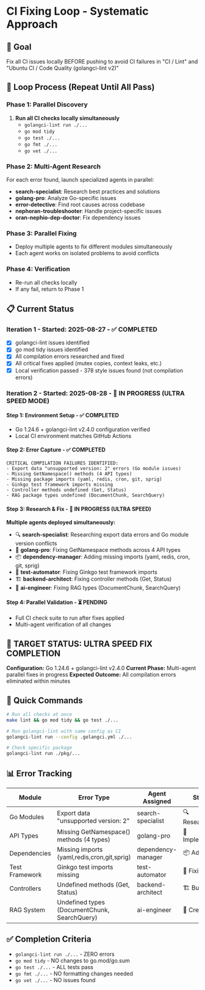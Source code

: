 # CI Fixing Loop - Systematic Approach

## 🎯 Goal
Fix all CI issues locally BEFORE pushing to avoid CI failures in "CI / Lint" and "Ubuntu CI / Code Quality (golangci-lint v2)"

## 🔄 Loop Process (Repeat Until All Pass)

### Phase 1: Parallel Discovery
1. **Run all CI checks locally simultaneously**
   - `golangci-lint run ./...`
   - `go mod tidy`
   - `go test ./...`
   - `go fmt ./...`
   - `go vet ./...`

### Phase 2: Multi-Agent Research
For each error found, launch specialized agents in parallel:
- **search-specialist**: Research best practices and solutions
- **golang-pro**: Analyze Go-specific issues
- **error-detective**: Find root causes across codebase
- **nephoran-troubleshooter**: Handle project-specific issues
- **oran-nephio-dep-doctor**: Fix dependency issues

### Phase 3: Parallel Fixing
- Deploy multiple agents to fix different modules simultaneously
- Each agent works on isolated problems to avoid conflicts

### Phase 4: Verification
- Re-run all checks locally
- If any fail, return to Phase 1

## 📋 Current Status

### Iteration 1 - Started: 2025-08-27 - ✅ COMPLETED
- [x] golangci-lint issues identified
- [x] go mod tidy issues identified  
- [x] All compilation errors researched and fixed
- [x] All critical fixes applied (mutex copies, context leaks, etc.)
- [x] Local verification passed - 378 style issues found (not compilation errors)

### Iteration 2 - Started: 2025-08-28 - 🚀 IN PROGRESS (ULTRA SPEED MODE)

#### Step 1: Environment Setup - ✅ COMPLETED
- Go 1.24.6 + golangci-lint v2.4.0 configuration verified
- Local CI environment matches GitHub Actions

#### Step 2: Error Capture - ✅ COMPLETED
```
CRITICAL COMPILATION FAILURES IDENTIFIED:
- Export data "unsupported version: 2" errors (Go module issues)
- Missing GetNamespace() methods (4 API types)
- Missing package imports (yaml, redis, cron, git, sprig)
- Ginkgo test framework imports missing
- Controller methods undefined (Get, Status)
- RAG package types undefined (DocumentChunk, SearchQuery)
```

#### Step 3: Research & Fix - 🚀 IN PROGRESS (ULTRA SPEED)
**Multiple agents deployed simultaneously:**
- 🔍 **search-specialist**: Researching export data errors and Go module version conflicts
- 🐹 **golang-pro**: Fixing GetNamespace methods across 4 API types
- 📦 **dependency-manager**: Adding missing imports (yaml, redis, cron, git, sprig)
- 🧪 **test-automator**: Fixing Ginkgo test framework imports
- 🏗️ **backend-architect**: Fixing controller methods (Get, Status)
- 🤖 **ai-engineer**: Fixing RAG types (DocumentChunk, SearchQuery)

#### Step 4: Parallel Validation - ⏳ PENDING
- Full CI check suite to run after fixes applied
- Multi-agent verification of all changes

## 🎉 TARGET STATUS: ULTRA SPEED FIX COMPLETION

**Configuration:** Go 1.24.6 + golangci-lint v2.4.0
**Current Phase:** Multi-agent parallel fixes in progress
**Expected Outcome:** All compilation errors eliminated within minutes

## 🚀 Quick Commands

```bash
# Run all checks at once
make lint && go mod tidy && go test ./...

# Run golangci-lint with same config as CI
golangci-lint run --config .golangci.yml ./...

# Check specific package
golangci-lint run ./pkg/...
```

## 📊 Error Tracking

| Module | Error Type | Agent Assigned | Status |
|--------|------------|----------------|--------|
| Go Modules | Export data "unsupported version: 2" | search-specialist | 🔍 Researching |
| API Types | Missing GetNamespace() methods (4 types) | golang-pro | 🐹 Implementing |
| Dependencies | Missing imports (yaml,redis,cron,git,sprig) | dependency-manager | 📦 Adding |
| Test Framework | Ginkgo test imports missing | test-automator | 🧪 Fixing |
| Controllers | Undefined methods (Get, Status) | backend-architect | 🏗️ Building |
| RAG System | Undefined types (DocumentChunk, SearchQuery) | ai-engineer | 🤖 Creating |

## ✅ Completion Criteria
- `golangci-lint run ./...` - ZERO errors
- `go mod tidy` - NO changes to go.mod/go.sum
- `go test ./...` - ALL tests pass
- `go fmt ./...` - NO formatting changes needed
- `go vet ./...` - NO issues found